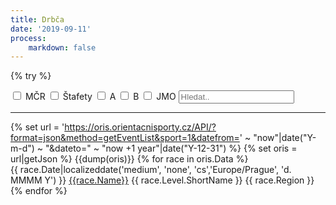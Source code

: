 ```yaml
---
title: Drbča
date: '2019-09-11'
process:
    markdown: false
---
```


{% try %}
    <div id="mylist">
    <input value="MČR" id="MČR" type="checkbox" name="level">
    <label for="MČR">MČR</label>
    <input value="ČPŠ" id="ČPŠ" type="checkbox" name="level">
    <label for="ČPŠ">Štafety</label>
    <input value="ŽA" id="ŽA" type="checkbox" name="level">
    <label for="ŽA">A</label>
    <input value="ŽB" id="ŽB" type="checkbox" name="level">
    <label for="ŽB">B</label>
    <input value="JMO" id="JMO" type="checkbox" name="type">
    <label for="JMO">JMO</label>
    <input class="search" placeholder="Hledat.." />
    <hr>
    <div class="list">
    {% set url = 'https://oris.orientacnisporty.cz/API/?format=json&method=getEventList&sport=1&datefrom=' ~ "now"|date("Y-m-d") ~ "&dateto=" ~ "now +1 year"|date("Y-12-31") %}
    {% set oris = url|getJson %}
    {{dump(oris)}}
    {% for race in oris.Data %}
        <div class="row">
        <span class="col-4 col-xs-3 col-md-2">{{ race.Date|localizeddate('medium', 'none', 'cs','Europe/Prague', 'd. MMMM Y') }}</span>
        <span class="col-auto name"><a href="{{base_url}}/drbca/zavod?id={{race.ID}}">{{race.Name}}</a></span>
        <span class="col-auto level">{{ race.Level.ShortName }}</span>
        <span class="col-auto region">{{ race.Region }}</span>
        </div>
    {% endfor %}
    </div>
    </div> <!-- list -->
    <script>
    window.addEventListener('load', function () {
        
        var options = {
        valueNames: [ 'name', 'region', 'region', 'level']
        };

        var userList = new List('mylist', options);

        $("input:checkbox").change( () => {
            var filter_levels = [];
            $("input[name=level]:checked").each(function() {
                filter_levels.push($(this).val());
            });
            var JMO = document.getElementById("JMO").checked ? true : false;

            userList.filter( (item) => {
                if (filter_levels.length === 0 && !JMO) {
                    return true;
                }
                else if ( filter_levels.includes(item.values().level) ) {
                    return true;
                } 
                else if (JMO && item.values().region.indexOf("JM") >= 0) {
                    return true
                }
                return false;
            });
        })
    });
    </script>
{% catch %}
    <div class="notices red">
        <p> Chyba přiojení na ORIS </p>
    </div>
{% endcatch %}

